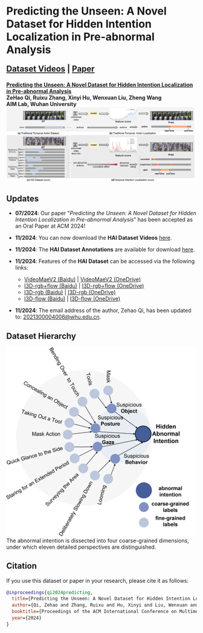 # Predicting the Unseen: A Novel Dataset for Hidden Intention Localization in Pre-abnormal Analysis

<p style="font-size: 1.5em; font-weight: bold;">
  <a href="https://pan.baidu.com/s/1B8Ngg0LGWeeBCrEcE7QoRg?pwd=8slw">Dataset Videos</a> | <a href="https://dl.acm.org/doi/10.1145/3664647.3681113">Paper</a>
</p>

**[Predicting the Unseen: A Novel Dataset for Hidden Intention Localization in Pre-abnormal Analysis](https://dl.acm.org/doi/pdf/10.1145/3664647.3681113)**  
**ZeHao Qi, Ruixu Zhang, Xinyi Hu, Wenxuan Liu, Zheng Wang**  
**AIM Lab, Wuhan University**  
![Example Image](introduction16.png)

## **Updates**
- **07/2024**: Our paper "*Predicting the Unseen: A Novel Dataset for Hidden Intention Localization in Pre-abnormal Analysis*" has been accepted as an Oral Paper at ACM 2024!
- **11/2024**: You can now download the **HAI Dataset Videos** [here](https://pan.baidu.com/s/1B8Ngg0LGWeeBCrEcE7QoRg?pwd=8slw).
- **11/2024**: The **HAI Dataset Annotations** are available for download [here](https://1drv.ms/u/c/cc512d5e61dad4e5/Eeyh1N2DUhdAn_0QzIntIUcBCpW0bHW3m-wuDXJ6PuqSCg?e=bre2nE).
- **11/2024**: Features of the **HAI Dataset** can be accessed via the following links:
  - [VideoMaeV2 (Baidu)](https://pan.baidu.com/s/1QDsAOGoXRSTMH4NZyMZDCw?pwd=bgbi) | [VideoMaeV2 (OneDrive)](https://1drv.ms/u/c/cc512d5e61dad4e5/ETbP2ihl26JLhNja3mga0jcBQwONci-6hC6wH1_7im6HGw?e=0McIFc)
  - [I3D-rgb+flow (Baidu)](https://pan.baidu.com/s/1AfhGRFTBCZYsESn96IwsFg?pwd=porg) | [I3D-rgb+flow (OneDrive)](https://1drv.ms/u/c/cc512d5e61dad4e5/EaLb2C7lyMJNktVV80YbXPQBbmnNa7eVdixne5l-6UwyCA?e=xjpCvk)
  - [I3D-rgb (Baidu)](https://pan.baidu.com/s/1iyFTkOYOvk1HAWDWmKEsIQ?pwd=grmv) | [I3D-rgb (OneDrive)](https://1drv.ms/u/c/cc512d5e61dad4e5/EdNecZMnW1ZIllzhIX67WjYBvG8BCltj35fK_QEVm3RR1w?e=yfYQ65)
  - [I3D-flow (Baidu)](https://pan.baidu.com/s/14EFe4IQpQ2Knd3b_F7UsCg?pwd=o4ej) | [I3D-flow (OneDrive)](https://1drv.ms/u/c/cc512d5e61dad4e5/EdfyxiXlerRJhF0AvdujltkBYxjBa_1D_C5XIeXmQaKMzg?e=0ip7PH)

- **11/2024**: The email address of the author, Zehao Qi, has been updated to: [2021300004006@whu.edu.cn](mailto:2021300004006@whu.edu.cn).

## **Dataset Hierarchy**
![Example2 Image](labeltree05.png)  
The abnormal intention is dissected into four coarse-grained dimensions, under which eleven detailed perspectives are distinguished.

## **Citation**
If you use this dataset or paper in your research, please cite it as follows:

```bibtex
@inproceedings{qi2024predicting,
  title={Predicting the Unseen: A Novel Dataset for Hidden Intention Localization in Pre-abnormal Analysis},
  author={Qi, Zehao and Zhang, Ruixu and Hu, Xinyi and Liu, Wenxuan and Wang, Zheng},
  booktitle={Proceedings of the ACM International Conference on Multimedia (ACM MM)},
  year={2024}
}
